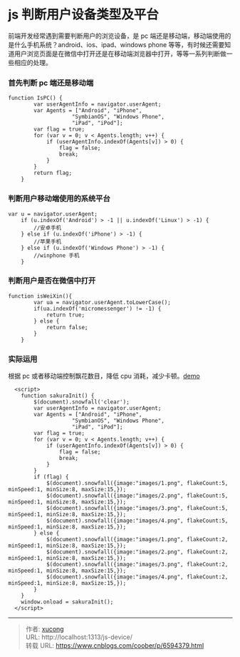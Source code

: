 # js 判断用户设备类型及平台


前端开发经常遇到需要判断用户的浏览设备，是 pc 端还是移动端，移动端使用的是什么手机系统？android、ios、ipad、windows phone 等等，有时候还需要知道用户浏览页面是在微信中打开还是在移动端浏览器中打开，等等一系列判断做一些相应的处理。

<!--more-->

### 首先判断 pc 端还是移动端

```
function IsPC() {
        var userAgentInfo = navigator.userAgent;
        var Agents = ["Android", "iPhone",
                    "SymbianOS", "Windows Phone",
                    "iPad", "iPod"];
        var flag = true;
        for (var v = 0; v < Agents.length; v++) {
            if (userAgentInfo.indexOf(Agents[v]) > 0) {
                flag = false;
                break;
            }
        }
        return flag;
    }
```

### 判断用户移动端使用的系统平台

```
var u = navigator.userAgent;
    if (u.indexOf('Android') > -1 || u.indexOf('Linux') > -1) {
        //安卓手机
    } else if (u.indexOf('iPhone') > -1) {
        //苹果手机
    } else if (u.indexOf('Windows Phone') > -1) {
        //winphone 手机
    }
```

### 判断用户是否在微信中打开

```
function isWeiXin(){
        var ua = navigator.userAgent.toLowerCase();
        if(ua.indexOf('micromessenger') != -1) {
            return true;
        } else {
            return false;
        }
    }
```

### 实际运用

根据 pc 或者移动端控制飘花数目，降低 cpu 消耗，减少卡顿。[demo](https://www.lruihao.cn)

```
  <script>
    function sakuraInit() {
        $(document).snowfall('clear');
        var userAgentInfo = navigator.userAgent;
        var Agents = ["Android", "iPhone",
                    "SymbianOS", "Windows Phone",
                    "iPad", "iPod"];
        var flag = true;
        for (var v = 0; v < Agents.length; v++) {
            if (userAgentInfo.indexOf(Agents[v]) > 0) {
                flag = false;
                break;
            }
        }
        if (flag) {
            $(document).snowfall({image:"images/1.png", flakeCount:5, minSpeed:1, minSize:8, maxSize:15,});
            $(document).snowfall({image:"images/2.png", flakeCount:5, minSpeed:1, minSize:8, maxSize:15,});
            $(document).snowfall({image:"images/3.png", flakeCount:5, minSpeed:1, minSize:8, maxSize:15,});
            $(document).snowfall({image:"images/4.png", flakeCount:5, minSpeed:1, minSize:8, maxSize:15,});
        } else {
            $(document).snowfall({image:"images/1.png", flakeCount:2, minSpeed:1, minSize:8, maxSize:15,});
            $(document).snowfall({image:"images/2.png", flakeCount:2, minSpeed:1, minSize:8, maxSize:15,});
            $(document).snowfall({image:"images/3.png", flakeCount:2, minSpeed:1, minSize:8, maxSize:15,});
            $(document).snowfall({image:"images/4.png", flakeCount:2, minSpeed:1, minSize:8, maxSize:15,});
        }
    }
    window.onload = sakuraInit();
  </script>
```


---

> 作者: [xucong](https://shiqustudio.github.io/)  
> URL: http://localhost:1313/js-device/  
> 转载 URL: https://www.cnblogs.com/coober/p/6594379.html
